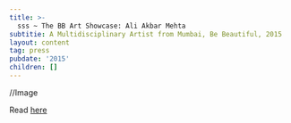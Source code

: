 ```yaml
---
title: >-
  sss ~ The BB Art Showcase: Ali Akbar Mehta
subtitie: A Multidisciplinary Artist from Mumbai, Be Beautiful, 2015
layout: content
tag: press
pubdate: '2015'
children: []
---
```

//Image

Read [here](https://www.bebeautiful.in/lifestyle/art-and-culture/bb-art-showcase-ali-akbar-mehta-multidisciplinary-artist-from-mumbai)
